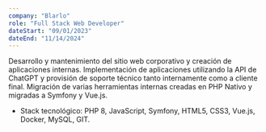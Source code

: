 ```yaml
---
company: "Blarlo"
role: "Full Stack Web Developer"
dateStart: "09/01/2023"
dateEnd: "11/14/2024"
---
```


Desarrollo y mantenimiento del sitio web corporativo y creación de
aplicaciones internas. Implementación de aplicaciones utilizando la API de
ChatGPT y provisión de soporte técnico tanto internamente como a cliente
final. Migración de varias herramientas internas creadas en PHP Nativo y
migradas a Symfony y Vue.js.

- Stack tecnológico: PHP 8, JavaScript, Symfony, HTML5, CSS3, Vue.js, Docker, MySQL, GIT.
